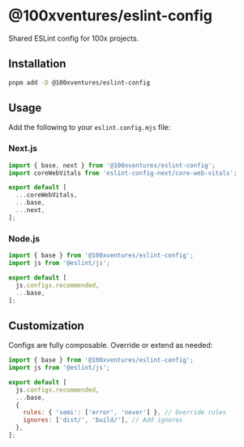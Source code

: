 # @100xventures/eslint-config

Shared ESLint config for 100x projects.

## Installation

```bash
pnpm add -D @100xventures/eslint-config
```

## Usage

Add the following to your `eslint.config.mjs` file:

### Next.js

```javascript
import { base, next } from '@100xventures/eslint-config';
import coreWebVitals from 'eslint-config-next/core-web-vitals';

export default [
  ...coreWebVitals,
  ...base,
  ...next,
];
```

### Node.js

```javascript
import { base } from '@100xventures/eslint-config';
import js from '@eslint/js';

export default [
  js.configs.recommended,
  ...base,
];
```

## Customization

Configs are fully composable. Override or extend as needed:

```javascript
import { base } from '@100xventures/eslint-config';
import js from '@eslint/js';

export default [
  js.configs.recommended,
  ...base,
  {
    rules: { 'semi': ['error', 'never'] }, // Override rules
    ignores: ['dist/', 'build/'], // Add ignores
  },
];
```
